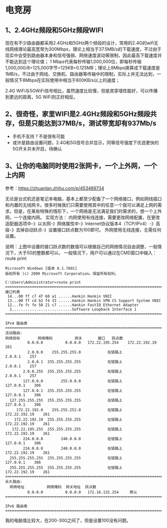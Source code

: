 # 电竞房

## 1、2.4GHz频段和5GHz频段WIFI
现在有不少路由器都采用2.4GHz和5GHz两个频段的设计，常用的2.4G的wifi无线网络理论最高宽带为300Mbps，理论上相当于37.5MB/s的下载速度，不过由于现实中会受到路由器本身和信号强弱、网络速度波动等限制，因此最高下载速度并不能达到这个理论值；
1 Mbps代表每秒传输1,000,000位，即每秒传输1,000,000/8=125,000字节=125KB=0.125MB；理论上8Mbps换算成下载速度是1MB/s，不过由于网线、交换机、路由器等传输中的限制，实际上并无法达到，一般情况下8Mbps在实际使用中相当于800KB/s以上的速度；

2.4G WiFi与5GWiFi信号相比，虽然速度比较慢，但是其穿墙性能好，可以传播到更远的距离，5G WiFi则正好相反。

## 2、很奇怪，家里WIFI是2.4GHz频段和5GHz频段共存，但是只能达到37MB/s，测试带宽却有937Mb/s
- 手机不支持？不是很有可能
- 或许是路由设置问题，2.4G和5G信号合并显示，同等信号强度下优选更快的5G开关并未开启，待确认

## 3、让你的电脑同时使用2张网卡，一个上外网，一个上内网
参考：https://zhuanlan.zhihu.com/p/453489734

无论是台式机还是笔记本电脑，基本上都至少配备了一个网络接口，例如网线插口和内置的无线网卡。很多时候我们只需要使用其中的任意一个就可以满足上网的需求。但是，在某些特殊的情形下，一个网络是无法满足我们的需求的，想一个上外网，一个连接内网。
实现方法：
内网使用有线连接，需要更改网络配置，在更改适配器选项中-》以太网-》网络属性中-》Internet协议版本4（TCP/IPv4）-》高级-》去掉自动跃点-》设置接口跃点数为100即可。
外网使用无线连接，无需任何设置。

说明：上图中设置的接口跃点数的数值可以根据自己的网络情况自由调整，一般情况下，大于50的整数都可以。
一般情况下，用户可以通过在CMD窗口中输入：route print
```
Microsoft Windows [版本 6.1.7601]
版权所有 (c) 2009 Microsoft Corporation。保留所有权利。

C:\Users\Administrator>route print
===========================================================================
接口列表
 14...00 ff c7 47 60 a1 ......Hankin Hankin VNIC
 13...00 ff cd b2 f4 33 ......Hankin Hankin VPN CS Support System VNIC
 12...fe fc fe 58 21 c7 ......Hankin FastIO Ethernet Adapter
  1...........................Software Loopback Interface 1
===========================================================================

IPv4 路由表
===========================================================================
活动路由:
网络目标        网络掩码          网关       接口   跃点数
          0.0.0.0          0.0.0.0   172.22.195.254    172.22.192.19    261
          2.0.0.0    255.255.255.0            在链路上           2.0.0.1    257
          2.0.0.1  255.255.255.255            在链路上           2.0.0.1    257
        2.0.0.255  255.255.255.255            在链路上           2.0.0.1    257
        127.0.0.0        255.0.0.0            在链路上         127.0.0.1    306
        127.0.0.1  255.255.255.255            在链路上         127.0.0.1    306
  127.255.255.255  255.255.255.255            在链路上         127.0.0.1    306
     172.22.192.0    255.255.252.0            在链路上     172.22.192.19    261
    172.22.192.19  255.255.255.255            在链路上     172.22.192.19    261
   172.22.195.255  255.255.255.255            在链路上     172.22.192.19    261
        224.0.0.0        240.0.0.0            在链路上         127.0.0.1    306
        224.0.0.0        240.0.0.0            在链路上     172.22.192.19    261
  255.255.255.255  255.255.255.255            在链路上         127.0.0.1    306
  255.255.255.255  255.255.255.255            在链路上     172.22.192.19    261
===========================================================================
永久路由:
  网络地址          网络掩码  网关地址  跃点数
          0.0.0.0          0.0.0.0   172.16.132.254     默认
===========================================================================

IPv6 路由表
===========================================================================
```
我的电脑值比较大，在200-300之间了，但是设置100没有问题。




























